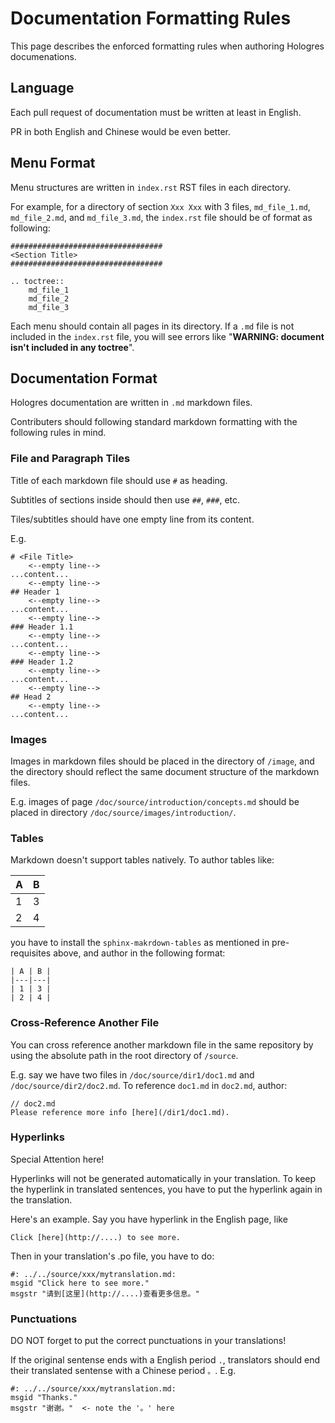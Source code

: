 # Documentation Formatting Rules

This page describes the enforced formatting rules when authoring Hologres documenations.

## Language

Each pull request of documentation must be written at least in English.

PR in both English and Chinese would be even better.

## Menu Format

Menu structures are written in `index.rst` RST files in each directory.

For example, for a directory of section `Xxx Xxx` with 3 files, `md_file_1.md`, `md_file_2.md`, and `md_file_3.md`, the `index.rst` file should be of format as following:

``` 
##################################
<Section Title>
##################################

.. toctree::
	md_file_1
	md_file_2
	md_file_3
```

Each menu should contain all pages in its directory. If a `.md` file is not included in the `index.rst` file, you will see errors like "**WARNING: document isn't included in any toctree**".

## Documentation Format

Hologres documentation are written in `.md` markdown files.

Contributers should following standard markdown formatting with the following rules in mind.

### File and Paragraph Tiles

Title of each markdown file should use `#` as heading. 

Subtitles of sections inside should then use `##`, `###`, etc.

Tiles/subtitles should have one empty line from its content.

E.g.

```
# <File Title>
	<--empty line-->
...content...
	<--empty line-->
## Header 1
	<--empty line-->
...content...
	<--empty line-->
### Header 1.1
	<--empty line-->
...content...
	<--empty line-->
### Header 1.2
	<--empty line-->
...content...
	<--empty line-->
## Head 2
	<--empty line-->
...content...
```


### Images

Images in markdown files should be placed in the directory of `/image`, and the directory should reflect the same document structure of the markdown files. 

E.g. images of page `/doc/source/introduction/concepts.md` should be placed in directory `/doc/source/images/introduction/`.

### Tables

Markdown doesn't support tables natively. To author tables like:

| A | B |
|---|---|
| 1 | 3 |
| 2 | 4 |

you have to install the `sphinx-makrdown-tables` as mentioned in pre-requisites above, and author in the following format:

```
| A | B |
|---|---|
| 1 | 3 |
| 2 | 4 |
```

### Cross-Reference Another File

You can cross reference another markdown file in the same repository by using the absolute path in the root directory of `/source`.

E.g. say we have two files in `/doc/source/dir1/doc1.md` and `/doc/source/dir2/doc2.md`. To reference `doc1.md` in `doc2.md`, author:

```
// doc2.md
Please reference more info [here](/dir1/doc1.md).
```

### Hyperlinks

Special Attention here!

Hyperlinks will not be generated automatically in your translation. To keep the hyperlink in translated sentences, you have to put the hyperlink again in the translation.

Here's an example. Say you have hyperlink in the English page, like 

```
Click [here](http://....) to see more.
```

Then in your translation's .po file, you have to do:

```
#: ../../source/xxx/mytranslation.md:
msgid "Click here to see more."
msgstr "请到[这里](http://....)查看更多信息。"

```

### Punctuations

DO NOT forget to put the correct punctuations in your translations!

If the original sentense ends with a English period `.`, translators should end their translated sentense with a Chinese period `。`. E.g.


```
#: ../../source/xxx/mytranslation.md:
msgid "Thanks."
msgstr "谢谢。"  <- note the '。' here

```
